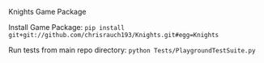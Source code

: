 Knights Game Package

Install Game Package:
`pip install git+git://github.com/chrisrauch193/Knights.git#egg=Knights`

Run tests from main repo directory:
`python Tests/PlaygroundTestSuite.py`